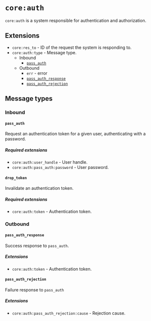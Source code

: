 # `core:auth`
`core:auth` is a system responsible for authentication and authorization.

## Extensions
- `core:res_to` - ID of the request the system is responding to.
- `core:auth:type` - Message type.
  - Inbound
    - [`pass_auth`](#pass_auth) 
  - Outbound
    - `err` - error 
    - [`pass_auth_response`](#pass_auth_response)
    - [`pass_auth_rejection`](#pass_auth_rejection)

## Message types

### Inbound

#### `pass_auth`
Request an authentication token for a given user, authenticating with a password.

##### Required extensions
- `core:auth:user_handle` - User handle.
- `core:auth:pass_auth:password` - User password.

#### `drop_token`
Invalidate an authentication token.

##### Required extensions
- `core:auth:token` - Authentication token.

### Outbound

#### `pass_auth_response`
Success response to `pass_auth`.

##### Extensions
- `core:auth:token` - Authentication token.

#### `pass_auth_rejection`
Failure response to `pass_auth`

##### Extensions
- `core:auth:pass_auth_rejection:cause` - Rejection cause.
